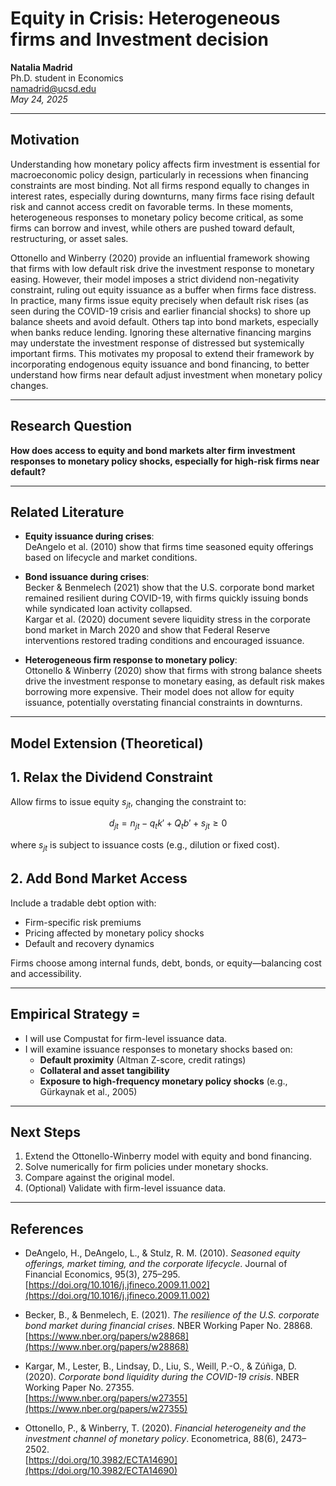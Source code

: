 # Equity in Crisis: Heterogeneous firms and Investment decision
**Natalia Madrid**  
Ph.D. student in Economics  
namadrid@ucsd.edu  
*May 24, 2025*

---
## Motivation

Understanding how monetary policy affects firm investment is essential for macroeconomic policy design, particularly in recessions when financing constraints are most binding. Not all firms respond equally to changes in interest rates, especially during downturns, many firms face rising default risk and cannot access credit on favorable terms. In these moments, heterogeneous responses to monetary policy become critical, as some firms can borrow and invest, while others are pushed toward default, restructuring, or asset sales. 

Ottonello and Winberry (2020) provide an influential framework showing that firms with low default risk drive the investment response to monetary easing. However, their model imposes a strict dividend non-negativity constraint, ruling out equity issuance as a buffer when firms face distress. In practice, many firms issue equity precisely when default risk rises (as seen during the COVID-19 crisis and earlier financial shocks) to shore up balance sheets and avoid default. Others tap into bond markets, especially when banks reduce lending. Ignoring these alternative financing margins may understate the investment response of distressed but systemically important firms. This motivates my proposal to extend their framework by incorporating endogenous equity issuance and bond financing, to better understand how firms near default adjust investment when monetary policy changes.


---

## Research Question

**How does access to equity and bond markets alter firm investment responses to monetary policy shocks, especially for high-risk firms near default?**


---

## Related Literature

- **Equity issuance during crises**:  
  DeAngelo et al. (2010) show that firms time seasoned equity offerings based on lifecycle and market conditions.  

- **Bond issuance during crises**:  
  Becker & Benmelech (2021) show that the U.S. corporate bond market remained resilient during COVID-19, with firms quickly issuing bonds while syndicated loan activity collapsed.  
  Kargar et al. (2020) document severe liquidity stress in the corporate bond market in March 2020 and show that Federal Reserve interventions restored trading conditions and encouraged issuance.

- **Heterogeneous firm response to monetary policy**:  
  Ottonello & Winberry (2020) show that firms with strong balance sheets drive the investment response to monetary easing, as default risk makes borrowing more expensive. Their model does not allow for equity issuance, potentially overstating financial constraints in downturns.


---

##  Model Extension (Theoretical)

## 1. Relax the Dividend Constraint

Allow firms to issue equity $s_{jt}$, changing the constraint to:

$$
d_{jt} = n_{jt} - q_t k' + Q_t b' + s_{jt} \geq 0
$$

where $s_{jt}$ is subject to issuance costs (e.g., dilution or fixed cost).

## 2. Add Bond Market Access

Include a tradable debt option with:
- Firm-specific risk premiums
- Pricing affected by monetary policy shocks
- Default and recovery dynamics

Firms choose among internal funds, debt, bonds, or equity—balancing cost and accessibility.

---

##  Empirical Strategy =

- I will use Compustat for firm-level issuance data.
- I will examine issuance responses to monetary shocks based on:
  - **Default proximity** (Altman Z-score, credit ratings)
  - **Collateral and asset tangibility**
  - **Exposure to high-frequency monetary policy shocks** (e.g., Gürkaynak et al., 2005)

---

## Next Steps

1. Extend the Ottonello-Winberry model with equity and bond financing.
2. Solve numerically for firm policies under monetary shocks.
3. Compare against the original model.
4. (Optional) Validate with firm-level issuance data.

---

## References

- DeAngelo, H., DeAngelo, L., & Stulz, R. M. (2010). *Seasoned equity offerings, market timing, and the corporate lifecycle*. Journal of Financial Economics, 95(3), 275–295.  
  [https://doi.org/10.1016/j.jfineco.2009.11.002](https://doi.org/10.1016/j.jfineco.2009.11.002)

- Becker, B., & Benmelech, E. (2021). *The resilience of the U.S. corporate bond market during financial crises*. NBER Working Paper No. 28868.  
  [https://www.nber.org/papers/w28868](https://www.nber.org/papers/w28868)

- Kargar, M., Lester, B., Lindsay, D., Liu, S., Weill, P.-O., & Zúñiga, D. (2020). *Corporate bond liquidity during the COVID-19 crisis*. NBER Working Paper No. 27355.  
  [https://www.nber.org/papers/w27355](https://www.nber.org/papers/w27355)

- Ottonello, P., & Winberry, T. (2020). *Financial heterogeneity and the investment channel of monetary policy*. Econometrica, 88(6), 2473–2502.  
  [https://doi.org/10.3982/ECTA14690](https://doi.org/10.3982/ECTA14690)



